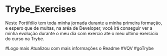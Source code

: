 # Trybe_Exercises

Neste Portifólio tem toda minha jornada durante a minha primeira formação, e espero que de muitas, na aréa de Developer, você irá conseguir ver a minha evolução durante o meu dia com exercio ate o meu ultimo exercício do curso na Trybe.

#Logo mais Atualizou com mais informações o Readme
#VQV #goTrybe

